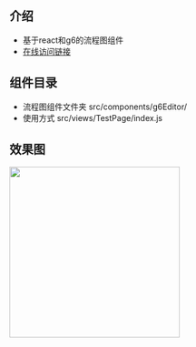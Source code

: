 ## 介绍
- 基于react和g6的流程图组件
- [在线访问链接](https://zhaowhy.github.io/react-g6-flowDiagram/#/list)

## 组件目录
- 流程图组件文件夹  src/components/g6Editor/
- 使用方式 src/views/TestPage/index.js

## 效果图
<img src="./src/assets/images/效果截图.png" height = "300" alt="" />
